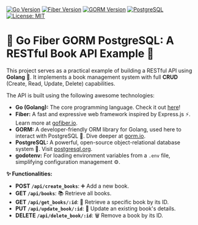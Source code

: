 [![Go Version](https://img.shields.io/badge/Go-1.16%2B-blue?style=for-the-badge&logo=go&logoColor=white)](https://golang.org/dl/)
[![Fiber Version](https://img.shields.io/badge/Fiber-v2.30.0-00A9E0?style=for-the-badge&logo=fiber&logoColor=white)](https://gofiber.io/)
[![GORM Version](https://img.shields.io/badge/GORM-v1.23.3-A849BF?style=for-the-badge&logo=gorm&logoColor=white)](https://gorm.io/)
[![PostgreSQL](https://img.shields.io/badge/PostgreSQL-~14-336791?style=for-the-badge&logo=postgresql&logoColor=white)](https://www.postgresql.org/)
[![License: MIT](https://img.shields.io/badge/License-MIT-yellow.svg?style=for-the-badge)](https://opensource.org/licenses/MIT)

# 📖 Go Fiber GORM PostgreSQL: A RESTful Book API Example 🚀

This project serves as a practical example of building a RESTful API using **Golang** 🐹. It implements a book management system with full **CRUD** (Create, Read, Update, Delete) capabilities.

The API is built using the following awesome technologies:
* **Go (Golang):** The core programming language. Check it out [here](https://go.dev/)!
* **Fiber:** A fast and expressive web framework inspired by Express.js ⚡. Learn more at [gofiber.io](https://gofiber.io/).
* **GORM:** A developer-friendly ORM library for Golang, used here to interact with PostgreSQL 🐘. Dive deeper at [gorm.io](https://gorm.io/).
* **PostgreSQL:** A powerful, open-source object-relational database system 💾. Visit [postgresql.org](https://www.postgresql.org/).
* **godotenv:** For loading environment variables from a `.env` file, simplifying configuration management ⚙️.

**✨ Functionalities:**
* **POST `/api/create_books`**: ➕ Add a new book.
* **GET `/api/books`**: 📚 Retrieve all books.
* **GET `/api/get_books/:id`**: 🔎 Retrieve a specific book by its ID.
* **PUT `/api/update_book/:id`**: 🔄 Update an existing book's details.
* **DELETE `/api/delete_book/:id`**: 🗑️ Remove a book by its ID.
